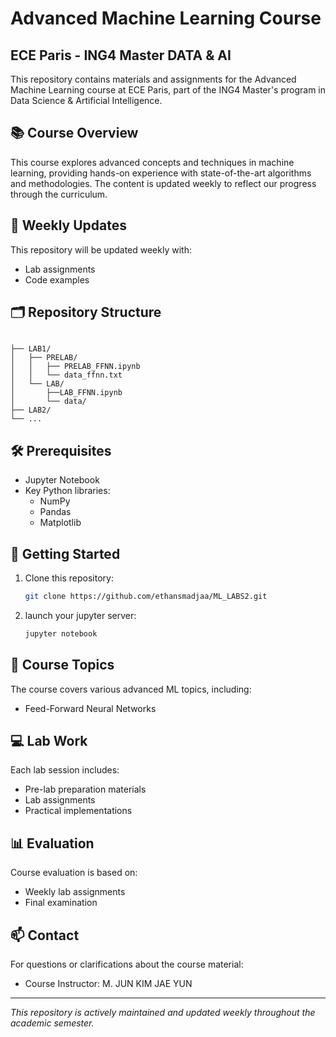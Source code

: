 # Advanced Machine Learning Course
## ECE Paris - ING4 Master DATA & AI

This repository contains materials and assignments for the Advanced Machine Learning course at ECE Paris, part of the ING4 Master's program in Data Science & Artificial Intelligence.

## 📚 Course Overview

This course explores advanced concepts and techniques in machine learning, providing hands-on experience with state-of-the-art algorithms and methodologies. The content is updated weekly to reflect our progress through the curriculum.

## 📅 Weekly Updates

This repository will be updated weekly with:
- Lab assignments
- Code examples

## 🗂 Repository Structure

```

├── LAB1/
│   ├── PRELAB/
│   │   ├── PRELAB_FFNN.ipynb
│   │   └── data_ffnn.txt
│   └── LAB/
│       ├──LAB_FFNN.ipynb
│       └── data/
├── LAB2/
└── ...
```

## 🛠 Prerequisites

- Jupyter Notebook
- Key Python libraries:
  - NumPy
  - Pandas
  - Matplotlib


## 🚀 Getting Started

1. Clone this repository:
   ```bash
   git clone https://github.com/ethansmadjaa/ML_LABS2.git
   ```

3. launch your jupyter server:
    ```bash
    jupyter notebook
    ```

## 📝 Course Topics

The course covers various advanced ML topics, including:
- Feed-Forward Neural Networks


## 💻 Lab Work

Each lab session includes:
- Pre-lab preparation materials
- Lab assignments
- Practical implementations

## 📊 Evaluation

Course evaluation is based on:
- Weekly lab assignments
- Final examination


## 📫 Contact

For questions or clarifications about the course material:
- Course Instructor: M. JUN KIM JAE YUN

---

*This repository is actively maintained and updated weekly throughout the academic semester.*